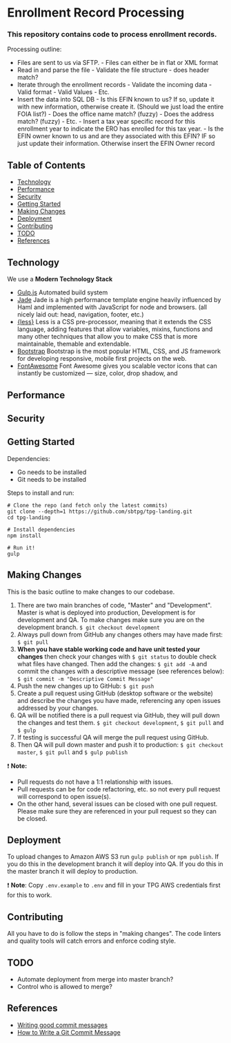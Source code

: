 # Enrollment Record Processing

### This repository contains code to process enrollment records.

Processing outline:

* Files are sent to us via SFTP.
        - Files can either be in flat or XML format
* Read in and parse the file
        - Validate the file structure - does header match?
* Iterate through the enrollment records
        - Validate the incoming data
                - Valid format
                - Valid Values
                - Etc.
* Insert the data into SQL DB
        - Is this EFIN known to us? If so, update it with new information, otherwise create it. (Should we just load the entire FOIA list?)
                - Does the office name match? (fuzzy)
                - Does the address match? (fuzzy)
                - Etc.
        - Insert a tax year specific record for this enrollment year to indicate the ERO has enrolled for this tax year.
        - Is the EFIN owner known to us and are they associated with this EFIN? IF so just update their information. Otherwise insert the EFIN Owner record




Table of Contents
-----------------

- [Technology](#technology)
- [Performance](#performance)
- [Security](#security)
- [Getting Started](#getting-started)
- [Making Changes](#making-changes)
- [Deployment](#deployment)
- [Contributing](#contributing)
- [TODO](#todo)
- [References](#references)

Technology
----------

We use a **Modern Technology Stack**

+ [Gulp.js](http://gulpjs.com/) Automated build system
+ [Jade](http://jade-lang.com/) Jade is a high performance template engine heavily influenced by Haml and implemented with JavaScript for node and browsers. (all nicely laid out: head, navigation, footer, etc.)
+ [{less}](http://lesscss.org/) Less is a CSS pre-processor, meaning that it extends the CSS language, adding features that allow variables, mixins, functions and many other techniques that allow you to make CSS that is more maintainable, themable and extendable.
+ [Bootstrap](http://getbootstrap.com/) Bootstrap is the most popular HTML, CSS, and JS framework for developing responsive, mobile first projects on the web.
+ [FontAwesome](https://fortawesome.github.io/Font-Awesome/) Font Awesome gives you scalable vector icons that can instantly be customized — size, color, drop shadow, and


Performance
-----------


Security
--------


Getting Started
---------------

Dependencies:
* Go needs to be installed
* Git needs to be installed

Steps to install and run:

```
# Clone the repo (and fetch only the latest commits)
git clone --depth=1 https://github.com/sbtpg/tpg-landing.git
cd tpg-landing

# Install dependencies
npm install

# Run it!
gulp
```

Making Changes
--------------

This is the basic outline to make changes to our codebase.  

1. There are two main branches of code, "Master" and "Development".  Master is what is deployed into production, Development is for development and QA.  To make changes make sure you are on the development branch. `$ git checkout development`
2. Always pull down from GitHub any changes others may have made first: `$ git pull`
3. **When you have stable working code and have unit tested your changes** then check your changes with `$ git status` to double check what files have changed.  Then add the changes: `$ git add -A` and commit the changes with a descriptive message (see references below): `$ git commit -m "Descriptive Commit Message"`
4. Push the new changes up to GitHub: `$ git push`
5. Create a pull request using GitHub (desktop software or the website) and describe the changes you have made, referencing any open issues addressed by your changes.
6. QA will be notified there is a pull request via GitHub, they will pull down the changes and test them. `$ git checkout development`, `$ git pull` and `$ gulp`
7. If testing is successful QA will merge the pull request using GitHub.
8. Then QA will pull down master and push it to production: `$ git checkout master`, `$ git pull` and `$ gulp publish`

:exclamation: **Note:**

* Pull requests do not have a 1:1 relationship with issues.  
* Pull requests can be for code refactoring, etc. so not every pull request will correspond to open issue(s).
* On the other hand, several issues can be closed with one pull request.  Please make sure they are referenced in your pull request so they can be closed.  

Deployment
----------

To upload changes to Amazon AWS S3 run `gulp publish` or `npm publish`.  If you do this in the development branch it will deploy into QA. If you do this in the master branch it will deploy to production.

:exclamation: **Note**: Copy `.env.example` to `.env` and fill in your TPG AWS credentials first for this to work.

Contributing
------------

All you have to do is follow the steps in "making changes".  The code linters and quality tools will catch errors and enforce coding style.

TODO
----

+ Automate deployment from merge into master branch?
+ Control who is allowed to merge?

References
----------

* [Writing good commit messages](https://github.com/erlang/otp/wiki/Writing-good-commit-messages)
* [How to Write a Git Commit Message](http://chris.beams.io/posts/git-commit/)
